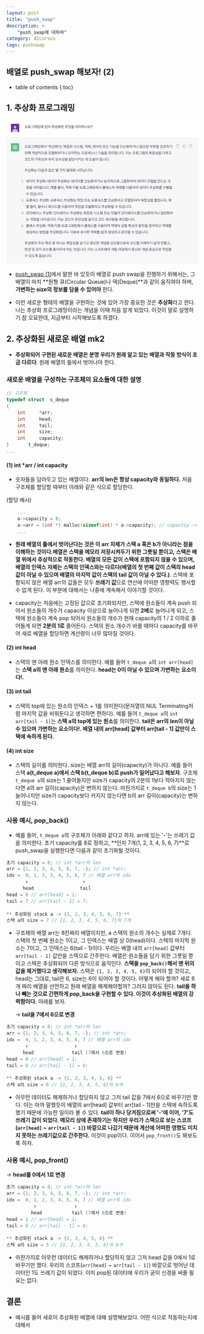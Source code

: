 ```yaml
---
layout: post
title: "push_swap"
description: >
    "push_swap에 대하여"
category: 42cursus
tags: pushswap
---
```

## 배열로 push_swap 해보자! (2)

* table of contents
{:toc}

## 1. 추상화 프로그래밍

![abstraction](/assets/img/push_swap/abstraction.png)

- [push_swap (1)](https://espebaum.github.io/42cursus/push-swap-1.html)에서 말한 바 있듯이 배열로 push swap을 진행하기 위해서는, 그 배열이 마치 **원형 큐(Circular Queue)나 덱(Deque)**과 같이 움직여야 하며, **가변하는 size의 정보를 담을 수 있어야** 한다. 

- 이런 새로운 형태의 배열을 구현하는 것에 있어 가장 중요한 것은 **추상화**라고 한다. 나는 추상화 프로그래밍이라는 개념을 이때 처음 알게 되었다. 이것이 말로 설명하기 참 오묘한데, 지금부터 시작해보도록 하겠다.

## 2. 추상화된 새로운 배열 mk2
- **추상화되어 구현된 새로운 배열은 분명 우리가 원래 알고 있는 배열과 작동 방식이 조금 다르다**. 원래 배열의 틀에서 벗어나야 한다.

### 새로운 배열을 구성하는 구조체의 요소들에 대한 설명
~~~c
// 구조체
typedef struct	s_deque
{
	int		*arr;
	int		head;
	int		tail;
	int		size;
	int		capacity;
}		t_deque;
...
~~~

#### (1) int	*arr / int capacity
- 숫자들을 담아두고 있는 배열이다. **arr의 len은 항상 capacity와 동일하다.** 처음 구조체를 할당할 때부터 아래와 같은 식으로 할당한다.

(할당 예시)
~~~c
	...
	a->capacity = 8;
	a->arr = (int *) malloc(sizeof(int) * a->capacity); // capactiy -> arr의 len
	...
~~~

- **원래 배열의 틀에서 벗어난다는 것은 이 arr 자체가 스택 a 혹은 b가 아니라는 점을 이해하는 것이다.배열은 스택을 메모리 저장시켜두기 위한 그릇일 뿐이고, 스택은 배열 위에서 추상적으로 작동한다. 배열의 모든 값이 스택에 포함되지 않을 수 있으며, 배열의 인덱스 자체는 스택의 인덱스와는 다르다(배열의 첫 번째 값이 스택의 head 값이 아닐 수 있으며 배열의 마지막 값이 스택의 tail 값이 아닐 수 있다.)**. 스택에 포함되지 않은 배열 arr의 값들은 모두 **쓰레기 값**으로 연산에 어떠한 영향력도 행사할 수 없게 된다. 이 부분에 대해서는 나중에 계속해서 이야기할 것이다.

- capacity는 처음에는 고정된 값으로 초기화되지만, 스택에 원소들이 계속 push 되어서 원소들의 개수가 capacity 이상으로 늘어나게 되면 **2배**로 늘어나게 되고, 스택에 원소들이 계속 pop 되어서 원소들의 개수가 현재 capacity의 1 / 2 이하로 줄어들게 되면 **2분의 1로** 줄어든다. 스택의 원소 개수가 바뀔 때마다 capacity를 바꾸어 새로 배열을 할당하면 계산량이 너무 많아질 것이다.

#### (2) int	head
- 스택의 맨 아래 원소 인덱스를 의미한다. 예를 들어 `t_deque a`의 `int arr[head]`는 **스택 a의 맨 아래 원소**를 의미한다. **head는 0이 아닐 수 있으며 가변하는 요소이다!.**

#### (3) int	tail
- 스택의 top에 있는 원소의 인덱스 + 1를 의미한다(문자열의 NUL Terminating처럼 마지막 값을 비워둔다고 생각하면 편하다). 예를 들어 `t_deque a`의 `int arr[tail - 1]`는 **스택 a의 top에 있는 원소**를 의미한다. **tail은 arr의 len이 아닐 수 있으며 가변하는 요소이다!. 배열 내의 arr[head] 값부터 arr[tail - 1] 값만이 스택에 속하게 된다.**

#### (4) int	size
- 스택의 길이를 의미한다. size는 배열 arr의 길이(capacity)가 아니다. 예를 들어 스택 **a(t_deque a)에서 스택 b(t_deque b)로 push가 일어났다고 해보자**. 구조체 `t_deque a`의 size는 1 줄어들지만 size가 capacity의 2분의 1보다 작아지지 않는다면 a의 arr 길이(capacity)은 변하지 않는다. 마찬가지로 `t_deque b`의 size는 1 늘어나지만 size가 capacity보다 커지지 않는다면 b의 arr 길이(capacity)는 변하지 않는다.

### 사용 예시, pop_back()
- 예를 들어, `t_deque a`의 구조체가 아래와 같다고 하자. arr에 있는 '-'는 쓰레기 값을 의미한다. 초기 capacity를 8로 정하고, **인자 7개(1, 2, 3, 4, 5, 6, 7)**로 push_swap을 실행한다면 다음과 같이 초기화될 것이다.

~~~c
초기 capacity = 8; // int *arr의 len
arr = {1, 2, 3, 4, 5, 6, 7, -};	// int *arr;
idx =  0, 1, 2, 3, 4, 5, 6, 7 // 배열 arr의 idx
       ↑                    ↑
      head                 tail 
head = 0 // arr[head] = 1;
tail = 7 // arr[tail - 1] = 7;

** 추상화된 stack a -> {1, 2, 3, 4, 5, 6, 7} **
스택 a의 size = 7 // {1, 2, 3, 4, 5, 6, 7}의 7개
~~~

- 구조체의 배열 arr는 8칸짜리 배열이지만, a 스택의 원소의 개수는 실제로 7개다. 스택의 첫 번째 원소는 1이고, 그 인덱스는 배열 상 0(head)이다. 스택의 마지막 원소는 7이고, 그 인덱스는 6(tail - 1)이다. 우리는 배열 내의 `arr[head]` 값부터 `arr[tail - 1]` 값만을 스택으로 간주한다. 배열은 원소들을 담기 위한 그릇일 뿐이고 스택은 추상화되어 다른 방식으로 움직인다. **스택을 `pop_back()`해서 맨 뒤의 값을 제거했다고 생각해보자.** 스택은 `{1, 2, 3, 4, 5, 6}`이 되어야 할 것이고, head는 그대로, tail은 6, size는 6이 되어야 할 것이다. 어떻게 해야 할까? 새로 6개 짜리 배열을 선언하고 원래 배열을 해제해야할까? 그러지 않아도 된다. **tail을 하나 빼는 것으로 간편하게 pop_back을 구현할 수 있다. 이것이 추상화된 배열의 강력함이다.** 아래를 보자.

  -> **tail을 7에서 6으로 변경**

~~~c
초기 capacity = 8; // int *arr의 len
arr = {1, 2, 3, 4, 5, 6, 7, -};	// int *arr;
idx =  0, 1, 2, 3, 4, 5, 6, 7 // 배열 arr의 idx
       ↑                 ↑
      head              tail (7에서 6으로 변동)
head = 0 // arr[head] = 1;
tail = 6 // arr[tail - 1] = 6;

** 추상화된 stack a -> {1, 2, 3, 4, 5, 6} **
스택 a의 size = 6 // {1, 2, 3, 4, 5, 6}의 6개
~~~

- 아무런 데이터도 해제하거나 할당하지 않고 그저 tail 값을 7에서 6으로 바꾸기만 했다. 이는 아까 말했듯이 배열의 arr[head] 값부터 arr[tail - 1]만을 스택에 속하도록 했기 때문에 가능한 일이라 볼 수 있다. **tail이 하나 당겨짐으로써 '-'에 이어, '7'도 쓰레기 값이 되었다. 메모리 상에 존재하기는 하지만 우리가 스택으로 보는 스코프(`arr[head]` ~ `arr[tail - 1]`) 바깥으로 나갔기 때문에 계산에 어떠한 영향도 미치지 못하는 쓰레기값으로 간주한다.** 이것이 pop이다. 이어서 `pop_front()`도 봐보도록 하자.

### 사용 예시, pop_front()
  -> **head를 0에서 1로 변경**

~~~c
초기 capacity = 8; // int *arr의 len
arr = {1, 2, 3, 4, 5, 6, 7, -};	// int *arr;
idx =  0, 1, 2, 3, 4, 5, 6, 7 // 배열 arr의 idx
          ↑              ↑
         head           tail (7에서 6으로 변동)
head = 1 // arr[head] = 1;
tail = 6 // arr[tail - 1] = 6;

** 추상화된 stack a -> {2, 3, 4, 5, 6} ** 
스택 a의 size = 5 // {1, 2, 3, 4, 5, 6}의 6개
~~~

- 마찬가지로 아무런 데이터도 해제하거나 할당하지 않고 그저 head 값을 0에서 1로 바꾸기만 했다. 우리의 스코프(`arr[head]` ~ `arr[tail - 1]`) 바깥으로 벗어난 데이터인 1도 쓰레기 값이 되었다. 이미 pop된 데이터에 우리가 굳이 신경을 써줄 필요는 없다.

## 결론
- 예시를 들어 새로이 추상화된 배열에 대해 설명해보았다. 어떤 식으로 작동하는지에 대해서   